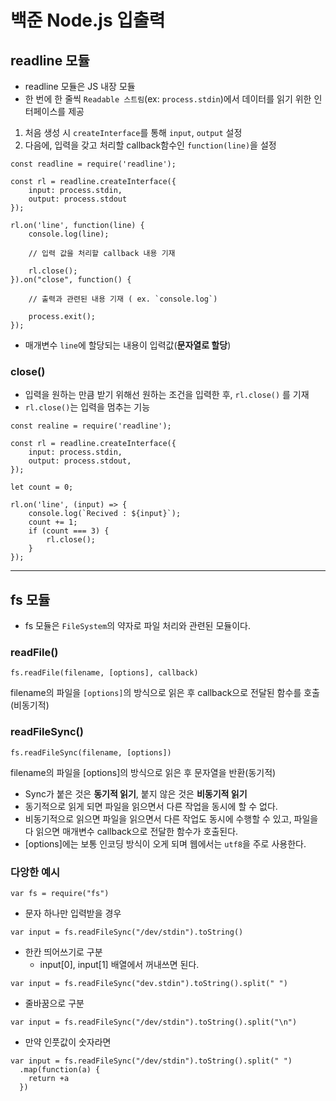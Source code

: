# 백준 Node.js 입출력

## readline 모듈

- readline 모듈은 JS 내장 모듈
- 한 번에 한 줄씩 `Readable 스트림`(ex: `process.stdin`)에서
  데이터를 읽기 위한 인터페이스를 제공

1. 처음 생성 시 `createInterface`를 통해 `input`, `output` 설정
2. 다음에, 입력을 갖고 처리할 callback함수인 `function(line)`을 설정

```
const readline = require('readline');

const rl = readline.createInterface({
    input: process.stdin,
    output: process.stdout
});

rl.on('line', function(line) {
    console.log(line);

    // 입력 값을 처리할 callback 내용 기재

    rl.close();
}).on("close", function() {

    // 출력과 관련된 내용 기재 ( ex. `console.log`)

    process.exit();
});
```

- 매개변수 `line`에 할당되는 내용이 입력값(<strong>문자열로 할당</strong>)

### close()

- 입력을 원하는 만큼 받기 위해선 원하는 조건을 입력한 후, `rl.close()` 를 기재
- `rl.close()`는 입력을 멈추는 기능

```
const realine = require('readline');

const rl = readline.createInterface({
    input: process.stdin,
    output: process.stdout,
});

let count = 0;

rl.on('line', (input) => {
    console.log(`Recived : ${input}`);
    count += 1;
    if (count === 3) {
        rl.close();
    }
});
```

---

## fs 모듈

- fs 모듈은 `FileSystem`의 약자로 파일 처리와 관련된 모듈이다.

### readFile()

```
fs.readFile(filename, [options], callback)
```

filename의 파일을 `[options]`의 방식으로 읽은 후 callback으로 전달된 함수를 호출(비동기적)

### readFileSync()

```
fs.readFileSync(filename, [options])
```

filename의 파일을 [options]의 방식으로 읽은 후 문자열을 반환(동기적)

- Sync가 붙은 것은 <strong>동기적 읽기</strong>, 붙지 않은 것은 <strong>비동기적 읽기</strong>
- 동기적으로 읽게 되면 파일을 읽으면서 다른 작업을 동시에 할 수 없다.
- 비동기적으로 읽으면 파일을 읽으면서 다른 작업도 동시에 수행할 수 있고,
  파일을 다 읽으면 매개변수 callback으로 전달한 함수가 호출된다.
- [options]에는 보통 인코딩 방식이 오게 되며 웹에서는 `utf8`을 주로 사용한다.

### 다앙한 예시

```
var fs = require("fs")
```

- 문자 하나만 입력받을 경우

```
var input = fs.readFileSync("/dev/stdin").toString()
```

- 한칸 띄어쓰기로 구분
  - input[0], input[1] 배열에서 꺼내쓰면 된다.

```
var input = fs.readFileSync("dev.stdin").toString().split(" ")
```

- 줄바꿈으로 구분

```
var input = fs.readFileSync("/dev/stdin").toString().split("\n")
```

- 만약 인풋값이 숫자라면

```
var input = fs.readFileSync("/dev/stdin").toString().split(" ")
  .map(function(a) {
    return +a
  })
```
